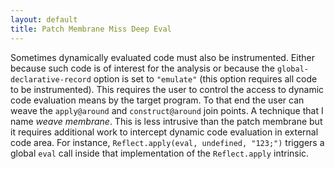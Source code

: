 ```yaml
---
layout: default
title: Patch Membrane Miss Deep Eval
---
```


Sometimes dynamically evaluated code must also be instrumented. Either because such code is of interest for the analysis or because the `global-declarative-record` option is set to `"emulate"` (this option requires all code to be instrumented). This requires the user to control the access to dynamic code evaluation means by the target program. To that end the user can weave the `apply@around` and `construct@around` join points. A technique that I name _weave membrane_. This is less intrusive than the patch membrane but it requires additional work to intercept dynamic code evaluation in external code area. For instance, `Reflect.apply(eval, undefined, "123;")` triggers a global `eval` call inside that implementation of the `Reflect.apply` intrinsic.
